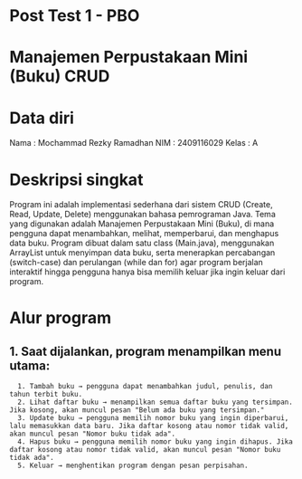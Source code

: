 # Post Test 1 - PBO
# Manajemen Perpustakaan Mini (Buku) CRUD

# Data diri
Nama : Mochammad Rezky Ramadhan 
NIM : 2409116029 Kelas : A 

# Deskripsi singkat
Program ini adalah implementasi sederhana dari sistem CRUD (Create, Read, Update, Delete) menggunakan bahasa pemrograman Java.
Tema yang digunakan adalah Manajemen Perpustakaan Mini (Buku), di mana pengguna dapat menambahkan, melihat, memperbarui, dan menghapus data buku.
Program dibuat dalam satu class (Main.java), menggunakan ArrayList untuk menyimpan data buku, serta menerapkan percabangan (switch-case) dan perulangan (while dan for) agar program berjalan interaktif hingga pengguna hanya bisa memilih keluar jika ingin keluar dari program.

# Alur program
## 1. Saat dijalankan, program menampilkan menu utama:
      1. Tambah buku → pengguna dapat menambahkan judul, penulis, dan tahun terbit buku.
      2. Lihat daftar buku → menampilkan semua daftar buku yang tersimpan. Jika kosong, akan muncul pesan "Belum ada buku yang tersimpan."
      3. Update buku → pengguna memilih nomor buku yang ingin diperbarui, lalu memasukkan data baru. Jika daftar kosong atau nomor tidak valid, akan muncul pesan "Nomor buku tidak ada".
      4. Hapus buku → pengguna memilih nomor buku yang ingin dihapus. Jika daftar kosong atau nomor tidak valid, akan muncul pesan "Nomor buku tidak ada".
      5. Keluar → menghentikan program dengan pesan perpisahan.
